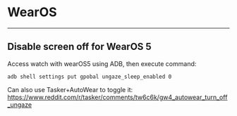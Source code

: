 # WearOS
----------

## Disable screen off for WearOS 5

Access watch with wearOS5 using ADB, then execute command:

    adb shell settings put gpobal ungaze_sleep_enabled 0

Can also use Tasker+AutoWear to toggle it: https://www.reddit.com/r/tasker/comments/tw6c6k/gw4_autowear_turn_off_ungaze
